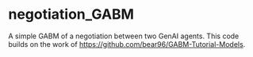 # negotiation_GABM
A simple GABM of a negotiation between two GenAI agents. This code builds on the work of https://github.com/bear96/GABM-Tutorial-Models. 
